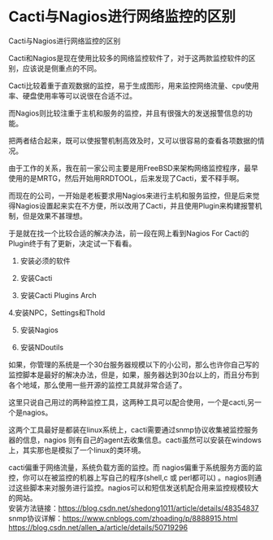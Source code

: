 # Cacti与Nagios进行网络监控的区别
Cacti与Nagios进行网络监控的区别

Cacti和Nagios是现在使用比较多的网络监控软件了，对于这两款监控软件的区别，应该说是侧重点的不同。

Cacti比较着重于直观数据的监控，易于生成图形，用来监控网络流量、cpu使用率、硬盘使用率等可以说很在合适不过。

而Nagios则比较注重于主机和服务的监控，并且有很强大的发送报警信息的功能。

把两者结合起来，既可以使报警机制高效及时，又可以很容易的查看各项数据的情况。

由于工作的关系，我在前一家公司主要是用FreeBSD来架构网络监控程序，最早使用的是MRTG，然后开始用RRDTOOL，后来发现了Cacti，爱不释手啊。

而现在的公司，一开始是老板要求用Nagios来进行主机和服务监控，但是后来觉得Nagios设置起来实在不方便，所以改用了Cacti，并且使用Plugin来构建报警机制，但是效果不甚理想。

于是就在找一个比较合适的解决办法，前一段在网上看到Nagios For Cacti的Plugin终于有了更新，决定试一下看看。

1. 安装必须的软件

2. 安装Cacti

3. 安装Cacti Plugins Arch

4.安装NPC，Settings和Thold

5. 安装Nagios

6. 安装NDoutils

如果，你管理的系统是一个30台服务器规模以下的小公司，那么也许你自己写的监控脚本是最好的解决办法，但是，如果，服务器达到30台以上的，而且分布到各个地域，那么使用一些开源的监控工具就非常合适了。

这里只说自己用过的两种监控工具，这两种工具可以配合使用，一个是cacti,另一个是nagios。

这两个工具最好是都装在linux系统上，cacti需要通过snmp协议收集被监控服务器的信息，nagios 则有自己的agent去收集信息。cacti虽然可以安装在windows上，其实那也是模拟了一个linux的类环境。

cacti偏重于网络流量，系统负载方面的监控。而 nagios偏重于系统服务方面的监控，你可以在被监控的机器上写自己的程序(shell,c 或 perl都可以) 。nagios则通过这些脚本来对服务进行监控。nagios可以和短信发送机配合用来监控规模较大的网站。  
安装方法链接：https://blog.csdn.net/shedong1011/article/details/48354837  
snmp协议详解：https://www.cnblogs.com/zhoading/p/8888915.html  
https://blog.csdn.net/allen_a/article/details/50719296
